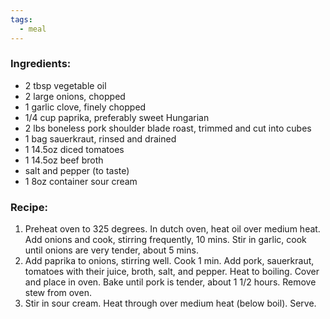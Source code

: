 ```yaml
---
tags:
  - meal
---
```

### Ingredients:
- 2 tbsp vegetable oil
- 2 large onions, chopped
- 1 garlic clove, finely chopped
- 1/4 cup paprika, preferably sweet Hungarian
- 2 lbs boneless pork shoulder blade roast, trimmed and cut into cubes
- 1 bag sauerkraut, rinsed and drained
- 1 14.5oz diced tomatoes
- 1 14.5oz beef broth
- salt and pepper (to taste)
- 1 8oz container sour cream

### Recipe:
1. Preheat oven to 325 degrees. In dutch oven, heat oil over medium heat. Add onions and cook, stirring frequently, 10 mins. Stir in garlic, cook until onions are very tender, about 5 mins. 
2. Add paprika to onions, stirring well. Cook 1 min. Add pork, sauerkraut, tomatoes with their juice, broth, salt, and pepper. Heat to boiling. Cover and place in oven. Bake until pork is tender, about 1 1/2 hours. Remove stew from oven.
3. Stir in sour cream. Heat through over medium heat (below boil). Serve. 